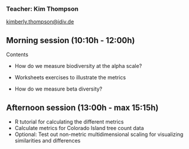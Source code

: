 
### Teacher: Kim Thompson
kimberly.thompson@idiv.de

## Morning session (10:10h - 12:00h)

Contents 
- How do we measure biodiversity at the alpha scale?  
- Worksheets exercises to illustrate the metrics
  
- How do we measure beta diversity?


## Afternoon session (13:00h -  max 15:15h)

- R tutorial for calculating the different metrics
- Calculate metrics for Colorado Island tree count data
- Optional: Test out non-metric multidimensional scaling for visualizing similarities and differences





